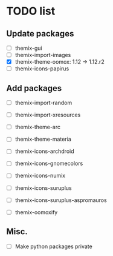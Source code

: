 # TODO list

## Update packages

- [ ] themix-gui
- [ ] themix-import-images
- [x] themix-theme-oomox: 1.12 -> 1.12.r2
- [ ] themix-icons-papirus

## Add packages

- [ ] themix-import-random
- [ ] themix-import-xresources
- [ ] themix-theme-arc
- [ ] themix-theme-materia
- [ ] themix-icons-archdroid
- [ ] themix-icons-gnomecolors
- [ ] themix-icons-numix
- [ ] themix-icons-suruplus
- [ ] themix-icons-suruplus-aspromauros
- [ ] themix-oomoxify


## Misc.

- [ ] Make python packages private

